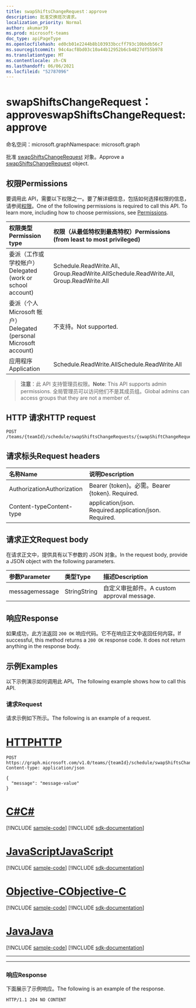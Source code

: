 ```yaml
---
title: swapShiftsChangeRequest：approve
description: 批准交换班次请求。
localization_priority: Normal
author: akumar39
ms.prod: microsoft-teams
doc_type: apiPageType
ms.openlocfilehash: ed0cb01e2244b8b103933bccff793c10bbdb56c7
ms.sourcegitcommit: 94c4acf8bd03c10a44b12952b6cb4827df55b978
ms.translationtype: MT
ms.contentlocale: zh-CN
ms.lasthandoff: 06/06/2021
ms.locfileid: "52787096"
---
```

# <a name="swapshiftschangerequest-approve"></a><span data-ttu-id="f73c2-103">swapShiftsChangeRequest：approve</span><span class="sxs-lookup"><span data-stu-id="f73c2-103">swapShiftsChangeRequest: approve</span></span>

<span data-ttu-id="f73c2-104">命名空间：microsoft.graph</span><span class="sxs-lookup"><span data-stu-id="f73c2-104">Namespace: microsoft.graph</span></span>

<span data-ttu-id="f73c2-105">批准 [swapShiftsChangeRequest](../resources/swapshiftschangerequest.md) 对象。</span><span class="sxs-lookup"><span data-stu-id="f73c2-105">Approve a [swapShiftsChangeRequest](../resources/swapshiftschangerequest.md) object.</span></span>

## <a name="permissions"></a><span data-ttu-id="f73c2-106">权限</span><span class="sxs-lookup"><span data-stu-id="f73c2-106">Permissions</span></span>

<span data-ttu-id="f73c2-p101">要调用此 API，需要以下权限之一。要了解详细信息，包括如何选择权限的信息，请参阅[权限](/graph/permissions-reference)。</span><span class="sxs-lookup"><span data-stu-id="f73c2-p101">One of the following permissions is required to call this API. To learn more, including how to choose permissions, see [Permissions](/graph/permissions-reference).</span></span>

| <span data-ttu-id="f73c2-109">权限类型</span><span class="sxs-lookup"><span data-stu-id="f73c2-109">Permission type</span></span>                        | <span data-ttu-id="f73c2-110">权限（从最低特权到最高特权）</span><span class="sxs-lookup"><span data-stu-id="f73c2-110">Permissions (from least to most privileged)</span></span> |
|:---------------------------------------|:--------------------------------------------|
|<span data-ttu-id="f73c2-111">委派（工作或学校帐户）</span><span class="sxs-lookup"><span data-stu-id="f73c2-111">Delegated (work or school account)</span></span> | <span data-ttu-id="f73c2-112">Schedule.ReadWrite.All、Group.ReadWrite.All</span><span class="sxs-lookup"><span data-stu-id="f73c2-112">Schedule.ReadWrite.All, Group.ReadWrite.All</span></span>    |
|<span data-ttu-id="f73c2-113">委派（个人 Microsoft 帐户）</span><span class="sxs-lookup"><span data-stu-id="f73c2-113">Delegated (personal Microsoft account)</span></span> | <span data-ttu-id="f73c2-114">不支持。</span><span class="sxs-lookup"><span data-stu-id="f73c2-114">Not supported.</span></span>    |
|<span data-ttu-id="f73c2-115">应用程序</span><span class="sxs-lookup"><span data-stu-id="f73c2-115">Application</span></span> | <span data-ttu-id="f73c2-116">Schedule.ReadWrite.All</span><span class="sxs-lookup"><span data-stu-id="f73c2-116">Schedule.ReadWrite.All</span></span> |

> <span data-ttu-id="f73c2-117">**注意**：此 API 支持管理员权限。</span><span class="sxs-lookup"><span data-stu-id="f73c2-117">**Note**: This API supports admin permissions.</span></span> <span data-ttu-id="f73c2-118">全局管理员可以访问他们不是其成员组。</span><span class="sxs-lookup"><span data-stu-id="f73c2-118">Global admins can access groups that they are not a member of.</span></span>

## <a name="http-request"></a><span data-ttu-id="f73c2-119">HTTP 请求</span><span class="sxs-lookup"><span data-stu-id="f73c2-119">HTTP request</span></span>

<!-- { "blockType": "ignored" } -->

```http
POST /teams/{teamId}/schedule/swapShiftsChangeRequests/{swapShiftChangeRequestId}/approve
```

## <a name="request-headers"></a><span data-ttu-id="f73c2-120">请求标头</span><span class="sxs-lookup"><span data-stu-id="f73c2-120">Request headers</span></span>

| <span data-ttu-id="f73c2-121">名称</span><span class="sxs-lookup"><span data-stu-id="f73c2-121">Name</span></span>          | <span data-ttu-id="f73c2-122">说明</span><span class="sxs-lookup"><span data-stu-id="f73c2-122">Description</span></span>   |
|:--------------|:--------------|
| <span data-ttu-id="f73c2-123">Authorization</span><span class="sxs-lookup"><span data-stu-id="f73c2-123">Authorization</span></span> | <span data-ttu-id="f73c2-p103">Bearer {token}。必需。</span><span class="sxs-lookup"><span data-stu-id="f73c2-p103">Bearer {token}. Required.</span></span> |
| <span data-ttu-id="f73c2-126">Content-type</span><span class="sxs-lookup"><span data-stu-id="f73c2-126">Content-type</span></span> | <span data-ttu-id="f73c2-p104">application/json. Required.</span><span class="sxs-lookup"><span data-stu-id="f73c2-p104">application/json. Required.</span></span> |

## <a name="request-body"></a><span data-ttu-id="f73c2-129">请求正文</span><span class="sxs-lookup"><span data-stu-id="f73c2-129">Request body</span></span>

<span data-ttu-id="f73c2-130">在请求正文中，提供具有以下参数的 JSON 对象。</span><span class="sxs-lookup"><span data-stu-id="f73c2-130">In the request body, provide a JSON object with the following parameters.</span></span>

| <span data-ttu-id="f73c2-131">参数</span><span class="sxs-lookup"><span data-stu-id="f73c2-131">Parameter</span></span>    | <span data-ttu-id="f73c2-132">类型</span><span class="sxs-lookup"><span data-stu-id="f73c2-132">Type</span></span>        | <span data-ttu-id="f73c2-133">描述</span><span class="sxs-lookup"><span data-stu-id="f73c2-133">Description</span></span> |
|:-------------|:------------|:------------|
|<span data-ttu-id="f73c2-134">message</span><span class="sxs-lookup"><span data-stu-id="f73c2-134">message</span></span>|<span data-ttu-id="f73c2-135">String</span><span class="sxs-lookup"><span data-stu-id="f73c2-135">String</span></span>|<span data-ttu-id="f73c2-136">自定义审批邮件。</span><span class="sxs-lookup"><span data-stu-id="f73c2-136">A custom approval message.</span></span>|

## <a name="response"></a><span data-ttu-id="f73c2-137">响应</span><span class="sxs-lookup"><span data-stu-id="f73c2-137">Response</span></span>

<span data-ttu-id="f73c2-p105">如果成功，此方法返回 `200 OK` 响应代码。它不在响应正文中返回任何内容。</span><span class="sxs-lookup"><span data-stu-id="f73c2-p105">If successful, this method returns a `200 OK` response code. It does not return anything in the response body.</span></span>

## <a name="examples"></a><span data-ttu-id="f73c2-140">示例</span><span class="sxs-lookup"><span data-stu-id="f73c2-140">Examples</span></span>

<span data-ttu-id="f73c2-141">以下示例演示如何调用此 API。</span><span class="sxs-lookup"><span data-stu-id="f73c2-141">The following example shows how to call this API.</span></span>

### <a name="request"></a><span data-ttu-id="f73c2-142">请求</span><span class="sxs-lookup"><span data-stu-id="f73c2-142">Request</span></span>

<span data-ttu-id="f73c2-143">请求示例如下所示。</span><span class="sxs-lookup"><span data-stu-id="f73c2-143">The following is an example of a request.</span></span>


# <a name="http"></a>[<span data-ttu-id="f73c2-144">HTTP</span><span class="sxs-lookup"><span data-stu-id="f73c2-144">HTTP</span></span>](#tab/http)
<!-- {
  "blockType": "request",
  "name": "swapshiftchangerequest_approve"
}-->

```http
POST https://graph.microsoft.com/v1.0/teams/{teamId}/schedule/swapShiftsChangeRequests/{swapShiftChangeRequestId}/approve
Content-type: application/json

{
  "message": "message-value"
}
```
# <a name="c"></a>[<span data-ttu-id="f73c2-145">C#</span><span class="sxs-lookup"><span data-stu-id="f73c2-145">C#</span></span>](#tab/csharp)
[!INCLUDE [sample-code](../includes/snippets/csharp/swapshiftchangerequest-approve-csharp-snippets.md)]
[!INCLUDE [sdk-documentation](../includes/snippets/snippets-sdk-documentation-link.md)]

# <a name="javascript"></a>[<span data-ttu-id="f73c2-146">JavaScript</span><span class="sxs-lookup"><span data-stu-id="f73c2-146">JavaScript</span></span>](#tab/javascript)
[!INCLUDE [sample-code](../includes/snippets/javascript/swapshiftchangerequest-approve-javascript-snippets.md)]
[!INCLUDE [sdk-documentation](../includes/snippets/snippets-sdk-documentation-link.md)]

# <a name="objective-c"></a>[<span data-ttu-id="f73c2-147">Objective-C</span><span class="sxs-lookup"><span data-stu-id="f73c2-147">Objective-C</span></span>](#tab/objc)
[!INCLUDE [sample-code](../includes/snippets/objc/swapshiftchangerequest-approve-objc-snippets.md)]
[!INCLUDE [sdk-documentation](../includes/snippets/snippets-sdk-documentation-link.md)]

# <a name="java"></a>[<span data-ttu-id="f73c2-148">Java</span><span class="sxs-lookup"><span data-stu-id="f73c2-148">Java</span></span>](#tab/java)
[!INCLUDE [sample-code](../includes/snippets/java/swapshiftchangerequest-approve-java-snippets.md)]
[!INCLUDE [sdk-documentation](../includes/snippets/snippets-sdk-documentation-link.md)]

---

---


### <a name="response"></a><span data-ttu-id="f73c2-149">响应</span><span class="sxs-lookup"><span data-stu-id="f73c2-149">Response</span></span>

<span data-ttu-id="f73c2-150">下面展示了示例响应。</span><span class="sxs-lookup"><span data-stu-id="f73c2-150">The following is an example of the response.</span></span>
<!-- {
  "blockType": "response",
  "truncated": true
} -->

```http
HTTP/1.1 204 NO CONTENT
```

<!-- uuid: 16cd6b66-4b1a-43a1-adaf-3a886856ed98
2019-02-04 14:57:30 UTC -->
<!-- {
  "type": "#page.annotation",
  "description": "swapShiftChangeRequest: approve",
  "keywords": "",
  "section": "documentation",
  "tocPath": ""
}-->

